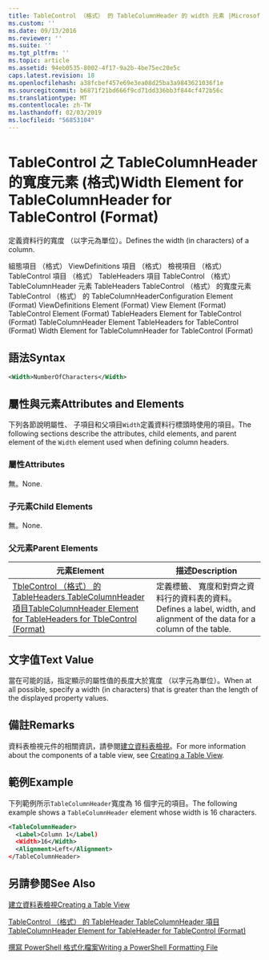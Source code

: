 ```yaml
---
title: TableControl （格式） 的 TableColumnHeader 的 width 元素 |Microsoft Docs
ms.custom: ''
ms.date: 09/13/2016
ms.reviewer: ''
ms.suite: ''
ms.tgt_pltfrm: ''
ms.topic: article
ms.assetid: 94eb0535-8002-4f17-9a2b-4be75ec20e5c
caps.latest.revision: 18
ms.openlocfilehash: a38fcbef457e69e3ea08d25ba3a9843621036f1e
ms.sourcegitcommit: b6871f21bd666f9cd71dd336bb3f844cf472b56c
ms.translationtype: MT
ms.contentlocale: zh-TW
ms.lasthandoff: 02/03/2019
ms.locfileid: "56853104"
---
```

# <a name="width-element-for-tablecolumnheader-for-tablecontrol-format"></a><span data-ttu-id="9aa87-102">TableControl 之 TableColumnHeader 的寬度元素 (格式)</span><span class="sxs-lookup"><span data-stu-id="9aa87-102">Width Element for TableColumnHeader for TableControl (Format)</span></span>

<span data-ttu-id="9aa87-103">定義資料行的寬度 （以字元為單位）。</span><span class="sxs-lookup"><span data-stu-id="9aa87-103">Defines the width (in characters) of a column.</span></span>

<span data-ttu-id="9aa87-104">組態項目 （格式） ViewDefinitions 項目 （格式） 檢視項目 （格式） TableControl 項目 （格式） TableHeaders 項目 TableControl （格式） TableColumnHeader 元素 TableHeaders TableControl （格式） 的寬度元素TableControl （格式） 的 TableColumnHeader</span><span class="sxs-lookup"><span data-stu-id="9aa87-104">Configuration Element (Format) ViewDefinitions Element (Format) View Element (Format) TableControl Element (Format) TableHeaders Element for TableControl (Format) TableColumnHeader Element TableHeaders for TableControl (Format) Width Element for TableColumnHeader for TableControl (Format)</span></span>

## <a name="syntax"></a><span data-ttu-id="9aa87-105">語法</span><span class="sxs-lookup"><span data-stu-id="9aa87-105">Syntax</span></span>

```xml
<Width>NumberOfCharacters</Width>
```

## <a name="attributes-and-elements"></a><span data-ttu-id="9aa87-106">屬性與元素</span><span class="sxs-lookup"><span data-stu-id="9aa87-106">Attributes and Elements</span></span>

<span data-ttu-id="9aa87-107">下列各節說明屬性、 子項目和父項目`Width`定義資料行標頭時使用的項目。</span><span class="sxs-lookup"><span data-stu-id="9aa87-107">The following sections describe the attributes, child elements, and parent element of the `Width` element used when defining column headers.</span></span>

### <a name="attributes"></a><span data-ttu-id="9aa87-108">屬性</span><span class="sxs-lookup"><span data-stu-id="9aa87-108">Attributes</span></span>

<span data-ttu-id="9aa87-109">無。</span><span class="sxs-lookup"><span data-stu-id="9aa87-109">None.</span></span>

### <a name="child-elements"></a><span data-ttu-id="9aa87-110">子元素</span><span class="sxs-lookup"><span data-stu-id="9aa87-110">Child Elements</span></span>

<span data-ttu-id="9aa87-111">無。</span><span class="sxs-lookup"><span data-stu-id="9aa87-111">None.</span></span>

### <a name="parent-elements"></a><span data-ttu-id="9aa87-112">父元素</span><span class="sxs-lookup"><span data-stu-id="9aa87-112">Parent Elements</span></span>

|<span data-ttu-id="9aa87-113">元素</span><span class="sxs-lookup"><span data-stu-id="9aa87-113">Element</span></span>|<span data-ttu-id="9aa87-114">描述</span><span class="sxs-lookup"><span data-stu-id="9aa87-114">Description</span></span>|
|-------------|-----------------|
|[<span data-ttu-id="9aa87-115">TbleControl （格式） 的 TableHeaders TableColumnHeader 項目</span><span class="sxs-lookup"><span data-stu-id="9aa87-115">TableColumnHeader Element for TableHeaders for TbleControl (Format)</span></span>](./tablecolumnheader-element-format.md)|<span data-ttu-id="9aa87-116">定義標籤、 寬度和對齊之資料行的資料表的資料。</span><span class="sxs-lookup"><span data-stu-id="9aa87-116">Defines a label, width, and alignment of the data for a column of the table.</span></span>|

## <a name="text-value"></a><span data-ttu-id="9aa87-117">文字值</span><span class="sxs-lookup"><span data-stu-id="9aa87-117">Text Value</span></span>

<span data-ttu-id="9aa87-118">當在可能的話，指定顯示的屬性值的長度大於寬度 （以字元為單位）。</span><span class="sxs-lookup"><span data-stu-id="9aa87-118">When at all possible, specify a width (in characters) that is greater than the length of the displayed property values.</span></span>

## <a name="remarks"></a><span data-ttu-id="9aa87-119">備註</span><span class="sxs-lookup"><span data-stu-id="9aa87-119">Remarks</span></span>

<span data-ttu-id="9aa87-120">資料表檢視元件的相關資訊，請參閱[建立資料表檢視](./creating-a-table-view.md)。</span><span class="sxs-lookup"><span data-stu-id="9aa87-120">For more information about the components of a table view, see [Creating a Table View](./creating-a-table-view.md).</span></span>

## <a name="example"></a><span data-ttu-id="9aa87-121">範例</span><span class="sxs-lookup"><span data-stu-id="9aa87-121">Example</span></span>

<span data-ttu-id="9aa87-122">下列範例所示`TableColumnHeader`寬度為 16 個字元的項目。</span><span class="sxs-lookup"><span data-stu-id="9aa87-122">The following example shows a `TableColumnHeader` element whose width is 16 characters.</span></span>

```xml
<TableColumnHeader>
  <Label>Column 1</Label)
  <Width>16</Width>
  <Alignment>Left</Alignment>
</TableColumnHeader>
```

## <a name="see-also"></a><span data-ttu-id="9aa87-123">另請參閱</span><span class="sxs-lookup"><span data-stu-id="9aa87-123">See Also</span></span>

[<span data-ttu-id="9aa87-124">建立資料表檢視</span><span class="sxs-lookup"><span data-stu-id="9aa87-124">Creating a Table View</span></span>](./creating-a-table-view.md)

[<span data-ttu-id="9aa87-125">TableControl （格式） 的 TableHeader TableColumnHeader 項目</span><span class="sxs-lookup"><span data-stu-id="9aa87-125">TableColumnHeader Element for TableHeader for TableControl (Format)</span></span>](./tablecolumnheader-element-format.md)

[<span data-ttu-id="9aa87-126">撰寫 PowerShell 格式化檔案</span><span class="sxs-lookup"><span data-stu-id="9aa87-126">Writing a PowerShell Formatting File</span></span>](./writing-a-powershell-formatting-file.md)
